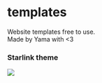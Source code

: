# templates
Website templates free to use.
<br>
Made by Yama with <3

<h3>Starlink theme</h3>
<img src="https://imgur.com/zXKrB3Z">
